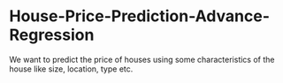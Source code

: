# House-Price-Prediction-Advance-Regression
We want to predict the price of houses using some characteristics of the house like size, location, type etc.
